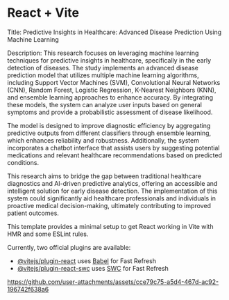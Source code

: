 # React + Vite

Title: Predictive Insights in Healthcare: Advanced Disease Prediction Using Machine Learning

Description:
This research focuses on leveraging machine learning techniques for predictive insights in healthcare, specifically in the early detection of diseases. The study implements an advanced disease prediction model that utilizes multiple machine learning algorithms, including Support Vector Machines (SVM), Convolutional Neural Networks (CNN), Random Forest, Logistic Regression, K-Nearest Neighbors (KNN), and ensemble learning approaches to enhance accuracy. By integrating these models, the system can analyze user inputs based on general symptoms and provide a probabilistic assessment of disease likelihood.

The model is designed to improve diagnostic efficiency by aggregating predictive outputs from different classifiers through ensemble learning, which enhances reliability and robustness. Additionally, the system incorporates a chatbot interface that assists users by suggesting potential medications and relevant healthcare recommendations based on predicted conditions.

This research aims to bridge the gap between traditional healthcare diagnostics and AI-driven predictive analytics, offering an accessible and intelligent solution for early disease detection. The implementation of this system could significantly aid healthcare professionals and individuals in proactive medical decision-making, ultimately contributing to improved patient outcomes.



This template provides a minimal setup to get React working in Vite with HMR and some ESLint rules.

Currently, two official plugins are available:

- [@vitejs/plugin-react](https://github.com/vitejs/vite-plugin-react/blob/main/packages/plugin-react/README.md) uses [Babel](https://babeljs.io/) for Fast Refresh
- [@vitejs/plugin-react-swc](https://github.com/vitejs/vite-plugin-react-swc) uses [SWC](https://swc.rs/) for Fast Refresh


https://github.com/user-attachments/assets/cce79c75-a5d4-467d-ac92-196742f638a6

